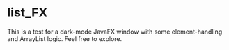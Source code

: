 # list_FX
This is a test for a dark-mode JavaFX window with some element-handling and ArrayList logic. Feel free to explore.
